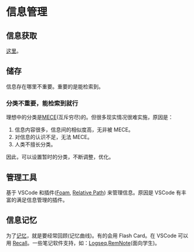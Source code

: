 # 信息管理
## 信息获取
[这里](./get-info/readme.md)。

## 储存
信息存在哪里不重要。重要的是能检索到。

### 分类不重要，能检索到就行
理想中的分类是[MECE](./info-manage/mece.md)(互斥穷尽)的。但很多现实情况很难实施，原因是：
1. 信息内容很多，信息间的相似度高，无非被 MECE。
2. 对信息的认识不足，无法 MECE。
3. 人类不擅长分类。

因此，可以设置暂时的分类，不断调整，优化。


## 管理工具
基于 VSCode 和插件([Foam](./tools/foam.md), [Relative Path](../../2-tool/coding/ide/vscode/plugins/relative-path.md)) 来管理信息。原因是 VSCode 有丰富的满足信息管理的插件。

## 信息记忆
为了[记忆](../memory/readme.md)，就是要经常回顾(记忆曲线)。有的会用 Flash Card。在 VSCode 可以用 [Recall](../../2-tool/coding/ide/vscode/plugins/recall.md)。一些笔记软件支持，如：[Logseq](./tools/logseq.md),[RemNote](https://www.remnote.com/)(面向学生)。

